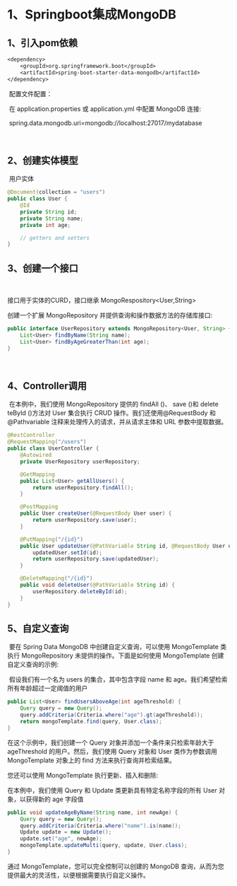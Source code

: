 # 1、Springboot集成MongoDB



## 1、引入pom依赖

```p
<dependency>
    <groupId>org.springframework.boot</groupId>
    <artifactId>spring-boot-starter-data-mongodb</artifactId>
</dependency>
```



​		配置文件配置：

​		在 application.properties 或 application.yml 中配置 MongoDB 连接:

​				spring.data.mongodb.uri=mongodb://localhost:27017/mydatabase

​	



## 2、创建实体模型

​	用户实体

```java
@Document(collection = "users")
public class User {
    @Id
    private String id;
    private String name;
    private int age;

    // getters and setters
}

```



## 3、创建一个接口

​		

接口用于实体的CURD，接口继承 MongoRespository<User,String>

创建一个扩展 MongoRepository 并提供查询和操作数据方法的存储库接口:

```java
public interface UserRepository extends MongoRepository<User, String> {
    List<User> findByName(String name);
    List<User> findByAgeGreaterThan(int age);
}

```



​	

## 4、Controller调用



​	在本例中，我们使用 MongoRepository 提供的 findAll ()、 save ()和 delete teById ()方法对 User 集合执行 CRUD 操作。我们还使用@RequestBody 和@Pathvariable 注释来处理传入的请求，并从请求主体和 URL 参数中提取数据。

```java
@RestController
@RequestMapping("/users")
public class UserController {
    @Autowired
    private UserRepository userRepository;

    @GetMapping
    public List<User> getAllUsers() {
        return userRepository.findAll();
    }

    @PostMapping
    public User createUser(@RequestBody User user) {
        return userRepository.save(user);
    }

    @PutMapping("/{id}")
    public User updateUser(@PathVariable String id, @RequestBody User updatedUser) {
        updatedUser.setId(id);
        return userRepository.save(updatedUser);
    }

    @DeleteMapping("/{id}")
    public void deleteUser(@PathVariable String id) {
        userRepository.deleteById(id);
    }
}

```



## 5、自定义查询

​		要在 Spring Data MongoDB 中创建自定义查询，可以使用 MongoTemplate 类执行 MongoRepository 未提供的操作。下面是如何使用 MongoTemplate 创建自定义查询的示例:



​	假设我们有一个名为 users 的集合，其中包含字段 name 和 age。我们希望检索所有年龄超过一定阈值的用户

```java
public List<User> findUsersAboveAge(int ageThreshold) {
    Query query = new Query();
    query.addCriteria(Criteria.where("age").gt(ageThreshold));
    return mongoTemplate.find(query, User.class);
}

```

在这个示例中，我们创建一个 Query 对象并添加一个条件来只检索年龄大于 ageThreshold 的用户。然后，我们使用 Query 对象和 User 类作为参数调用 MongoTemplate 对象上的 find 方法来执行查询并检索结果。



您还可以使用 MongoTemplate 执行更新、插入和删除:

在本例中，我们使用 Query 和 Update 类更新具有特定名称字段的所有 User 对象，以获得新的 age 字段值

```java
public void updateAgeByName(String name, int newAge) {
    Query query = new Query();
    query.addCriteria(Criteria.where("name").is(name));
    Update update = new Update();
    update.set("age", newAge);
    mongoTemplate.updateMulti(query, update, User.class);
}

```

通过 MongoTemplate，您可以完全控制可以创建的 MongoDB 查询，从而为您提供最大的灵活性，以便根据需要执行自定义操作。







































































